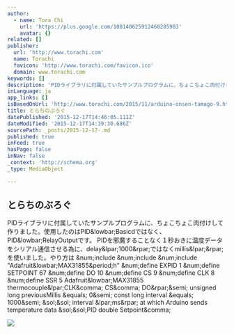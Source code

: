 ```yaml
---
author:
  - name: Tora Chi
    url: 'https://plus.google.com/108140625912468285903'
    avatar: {}
related: []
publisher:
  url: 'http://www.torachi.com'
  name: Torachi
  favicon: 'http://www.torachi.com/favicon.ico'
  domain: www.torachi.com
keywords: []
description: 'PIDライブラリに付属していたサンプルプログラムに、ちょこちょこ肉付けして作りました。使用したのはPID_Basicdではなく、PID_RelayOutputです。 PIDを邪魔することなく１秒おきに温度データをシリアル通信させる為に、delay(1000)ではなくmillis()を使いました。やり方は #include #include #include "Adafruit_MAX31855.h" #define EXPID 1 #define SETPOINT 67 #define DO 10 #define CS 9 #define CLK 8 #define SSR 5 Adafruit_MAX31855 thermocouple(CLK, CS, DO); unsigned long previousMillis = 0; const long interval = 1000; // interval (ms) at which Arduino sends temperature data //PID double Setpoint,'
inLanguage: ja
app_links: []
isBasedOnUrl: 'http://www.torachi.com/2015/11/arduino-onsen-tamago-9.html'
title: とらちのぶろぐ
datePublished: '2015-12-17T14:46:05.111Z'
dateModified: '2015-12-17T14:39:30.686Z'
sourcePath: _posts/2015-12-17-.md
published: true
inFeed: true
hasPage: false
inNav: false
_context: 'http://schema.org'
_type: MediaObject

---
```

<article style=""><h1>とらちのぶろぐ</h1><p>PIDライブラリに付属していたサンプルプログラムに、ちょこちょこ肉付けして作りました。使用したのはPID&amp;lowbar;Basicdではなく、PID&amp;lowbar;RelayOutputです。 PIDを邪魔することなく１秒おきに温度データをシリアル通信させる為に、delay&amp;lpar;1000&amp;rpar;ではなくmillis&amp;lpar;&amp;rpar;を使いました。やり方は &amp;num;include &amp;num;include &amp;num;include "Adafruit&amp;lowbar;MAX31855&amp;period;h" &amp;num;define EXPID 1 &amp;num;define SETPOINT 67 &amp;num;define DO 10 &amp;num;define CS 9 &amp;num;define CLK 8 &amp;num;define SSR 5 Adafruit&amp;lowbar;MAX31855 thermocouple&amp;lpar;CLK&amp;comma; CS&amp;comma; DO&amp;rpar;&amp;semi; unsigned long previousMillis &amp;equals; 0&amp;semi; const long interval &amp;equals; 1000&amp;semi; &amp;sol;&amp;sol; interval &amp;lpar;ms&amp;rpar; at which Arduino sends temperature data &amp;sol;&amp;sol;PID double Setpoint&amp;comma;</p><img src="http://3.bp.blogspot.com/-xmLUo0JiH6Q/Vj8xr47v7UI/AAAAAAAAQgs/3oGiMAJaFs8/s640/%25E3%2582%25B9%25E3%2582%25AF%25E3%2583%25AA%25E3%2583%25BC%25E3%2583%25B3%25E3%2582%25B7%25E3%2583%25A7%25E3%2583%2583%25E3%2583%2588%2B2015-11-08%2B8.27.25%2BPM.png" /></article>